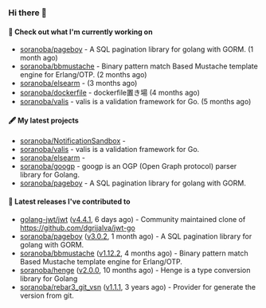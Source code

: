 ### Hi there 👋

#### 👷  Check out what I'm currently working on

- [soranoba/pageboy](https://github.com/soranoba/pageboy) - A SQL pagination library for golang with GORM. (1 month ago)
- [soranoba/bbmustache](https://github.com/soranoba/bbmustache) - Binary pattern match Based Mustache template engine for Erlang/OTP. (2 months ago)
- [soranoba/elsearm](https://github.com/soranoba/elsearm) -  (3 months ago)
- [soranoba/dockerfile](https://github.com/soranoba/dockerfile) - dockerfile置き場 (4 months ago)
- [soranoba/valis](https://github.com/soranoba/valis) - valis is a validation framework for Go. (5 months ago)

#### 🖋️  My latest projects

- [soranoba/NotificationSandbox](https://github.com/soranoba/NotificationSandbox) - 
- [soranoba/valis](https://github.com/soranoba/valis) - valis is a validation framework for Go.
- [soranoba/elsearm](https://github.com/soranoba/elsearm) - 
- [soranoba/googp](https://github.com/soranoba/googp) - googp is an OGP (Open Graph protocol) parser library for Golang.
- [soranoba/pageboy](https://github.com/soranoba/pageboy) - A SQL pagination library for golang with GORM.

#### 🚀  Latest releases I've contributed to

- [golang-jwt/jwt](https://github.com/golang-jwt/jwt) ([v4.4.1](https://github.com/golang-jwt/jwt/releases/tag/v4.4.1), 6 days ago) - Community maintained clone of https://github.com/dgrijalva/jwt-go
- [soranoba/pageboy](https://github.com/soranoba/pageboy) ([v3.0.2](https://github.com/soranoba/pageboy/releases/tag/v3.0.2), 1 month ago) - A SQL pagination library for golang with GORM.
- [soranoba/bbmustache](https://github.com/soranoba/bbmustache) ([v1.12.2](https://github.com/soranoba/bbmustache/releases/tag/v1.12.2), 4 months ago) - Binary pattern match Based Mustache template engine for Erlang/OTP.
- [soranoba/henge](https://github.com/soranoba/henge) ([v2.0.0](https://github.com/soranoba/henge/releases/tag/v2.0.0), 10 months ago) - Henge is a type conversion library for Golang
- [soranoba/rebar3_git_vsn](https://github.com/soranoba/rebar3_git_vsn) ([v1.1.1](https://github.com/soranoba/rebar3_git_vsn/releases/tag/v1.1.1), 3 years ago) - Provider for generate the version from git.
